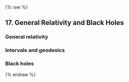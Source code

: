 {% raw %} 

<section markdown="1">

## 17. General Relativity and Black Holes

### General relativity

### Intervals and geodesics

### Black holes

</section>

{% endraw %}
